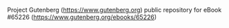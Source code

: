 Project Gutenberg (https://www.gutenberg.org) public repository for
eBook #65226 (https://www.gutenberg.org/ebooks/65226)
